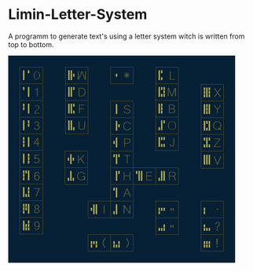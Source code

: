 # Limin-Letter-System
A programm to generate text's using a letter system witch is written from top to bottom.


  ![image](Limin/Assets/Resources/Symbols.png)
